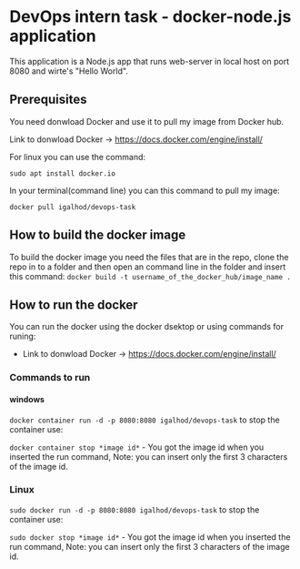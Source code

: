 # DevOps intern task - docker-node.js application

This application is a Node.js app that runs web-server in local host on port 8080 and wirte's "Hello World".

## Prerequisites

You need donwload Docker and use it to pull my image from Docker hub.

Link to donwload Docker -> https://docs.docker.com/engine/install/

For linux you can use the command:

```sudo apt install docker.io```

In your terminal(command line) you can this command to pull my image:

``` docker pull igalhod/devops-task ```

## How to build the docker image

To build the docker image you need the files that are in the repo, clone the repo in to a folder
and then open an command line in the folder and insert this command:
```docker build -t username_of_the_docker_hub/image_name .```

## How to run the docker

You can run the docker using the docker dsektop or using commands for runing:
- Link to donwload Docker -> https://docs.docker.com/engine/install/

### Commands to run
#### windows
`docker container run -d -p 8080:8080 igalhod/devops-task`
to stop the container use:

`docker container stop *image id*` - You got the image id when you inserted the run command, Note: you can insert only the first 3 characters of the image id.

### Linux
`sudo docker run -d -p 8080:8080 igalhod/devops-task`
to stop the container use:

`sudo docker stop *image id*` - You got the image id when you inserted the run command, Note: you can insert only the first 3 characters of the image id.